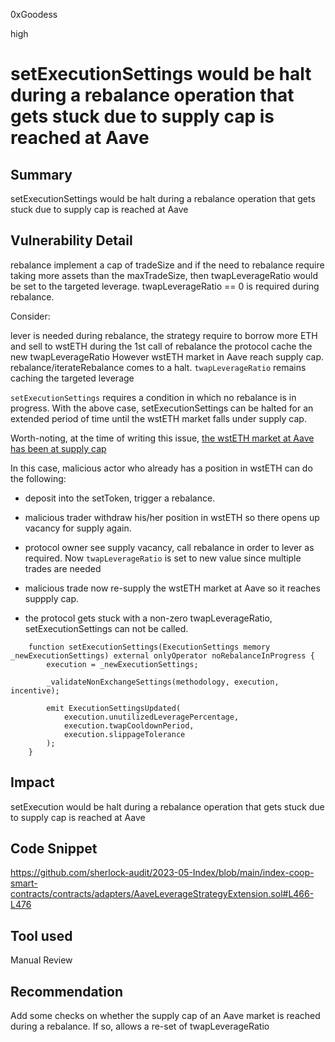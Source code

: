 0xGoodess

high

# setExecutionSettings would be halt during a rebalance operation that gets stuck due to supply cap is reached at Aave

## Summary
setExecutionSettings would be halt during a rebalance operation that gets stuck due to supply cap is reached at Aave

## Vulnerability Detail
rebalance implement a cap of tradeSize and if the need to rebalance require taking more assets than the maxTradeSize, then twapLeverageRatio would be set to the targeted leverage.
twapLeverageRatio == 0 is required during rebalance.

Consider:

lever is needed during rebalance, the strategy require to borrow more ETH and sell to wstETH
during the 1st call of rebalance the protocol cache the new twapLeverageRatio
However wstETH market in Aave reach supply cap. rebalance/iterateRebalance comes to a halt.
`twapLeverageRatio` remains caching the targeted leverage

`setExecutionSettings` requires a condition in which no rebalance is in progress. With the above case, setExecutionSettings can be halted for an extended period of time until the wstETH market falls under supply cap. 

Worth-noting, at the time of writing this issue, [the wstETH market at Aave has been at supply cap](https://app.aave.com/reserve-overview/?underlyingAsset=0x7f39c581f595b53c5cb19bd0b3f8da6c935e2ca0&marketName=proto_mainnet_v3)

In this case, malicious actor who already has a position in wstETH can do the following:
- deposit into the setToken, trigger a rebalance.

- malicious trader withdraw his/her position in wstETH so there opens up vacancy for supply again.

- protocol owner see supply vacancy, call rebalance in order to lever as required. Now `twapLeverageRatio` is set to new value since multiple trades are needed

- malicious trade now re-supply the wstETH market at Aave so it reaches suppply cap.

- the protocol gets stuck with a non-zero twapLeverageRatio, setExecutionSettings can not be called.


```solidity
    function setExecutionSettings(ExecutionSettings memory _newExecutionSettings) external onlyOperator noRebalanceInProgress {
        execution = _newExecutionSettings;

        _validateNonExchangeSettings(methodology, execution, incentive);

        emit ExecutionSettingsUpdated(
            execution.unutilizedLeveragePercentage,
            execution.twapCooldownPeriod,
            execution.slippageTolerance
        );
    }
```
## Impact
setExecution would be halt during a rebalance operation that gets stuck due to supply cap is reached at Aave

## Code Snippet
https://github.com/sherlock-audit/2023-05-Index/blob/main/index-coop-smart-contracts/contracts/adapters/AaveLeverageStrategyExtension.sol#L466-L476
## Tool used

Manual Review

## Recommendation

Add some checks on whether the supply cap of an Aave market is reached during a rebalance. If so, allows a re-set of twapLeverageRatio